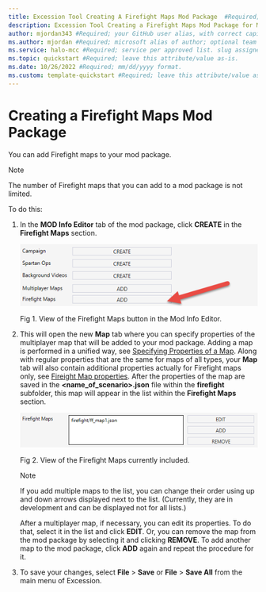 ```yaml
---
title: Excession Tool Creating A Firefight Maps Mod Package  #Required; page title is displayed in search results. Include the brand.
description: Excession Tool Creating a Firefight Maps Mod Package for MCC Modding Documentation. #Required; article description that is displayed in search results. 
author: mjordan343 #Required; your GitHub user alias, with correct capitalization.
ms.author: mjordan #Required; microsoft alias of author; optional team alias.
ms.service: halo-mcc #Required; service per approved list. slug assigned by ACOM.
ms.topic: quickstart #Required; leave this attribute/value as-is.
ms.date: 10/26/2022 #Required; mm/dd/yyyy format.
ms.custom: template-quickstart #Required; leave this attribute/value as-is.
---
```


# Creating a Firefight Maps Mod Package

You can add Firefight maps to your mod package.

> [!NOTE]
> The number of Firefight maps that you can add to a mod package is not limited.

To do this:

1. In the **MOD Info Editor** tab of the mod package, click **CREATE** in the **Firefight Maps** section.

    ![View of the Mod Info Editor with buttons for Campaign, Spartan Ops, Background Videos, Multiplayer Maps, and Firefight Maps. There is an arrow pointing to the Firefight Maps Add button.](./media/Excession_Creating_FirefightModInfoEditor.png)

    Fig 1. View of the Firefight Maps button in the Mod Info Editor.

2. This will open the new **Map** tab where you can specify properties of the multiplayer map that will be added to your mod package. Adding a map is performed in a unified way, see [Specifying Properties of a Map](../CreatingModPackage/SpecifyingProperties.md). Along with regular properties that are the same for maps of all types, your **Map** tab will also contain additional properties actually for Firefight maps only, see [Fireight Map properties](../CreatingModPackage/SpecifyingProperties.md\#firefight-map-properties). After the properties of the map are saved in the **\<name_of_scenario>.json** file within the **firefight** subfolder, this map will appear in the list within the **Firefight Maps** section.

    ![View of the Firefight Maps currently included with buttons for Edit, Add, and Remove.](./media/Excession_Creating_FirefightMaps.png)

    Fig 2. View of the Firefight Maps currently included.

    > [!NOTE]
    > If you add multiple maps to the list, you can change their order using up and down arrows displayed next to the list. (Currently, they are in development and can be displayed not for all lists.)

    After a multiplayer map, if necessary, you can edit its properties. To do that, select it in the list and click **EDIT**. Or, you can remove the map from the mod package by selecting it and clicking **REMOVE**. To add another map to the mod package, click **ADD** again and repeat the procedure for it.

3. To save your changes, select **File** > **Save** or **File** > **Save All** from the main menu of Excession.
